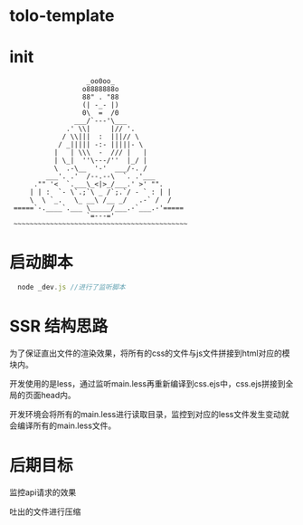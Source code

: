 # tolo-template
# init
                       _oo0oo_
                      o8888888o
                      88" . "88
                      (| -_- |)
                      0\  =  /0
                    ___/`---'\___
                  .' \\|     |// '.
                 / \\|||  :  |||// \
                / _||||| -:- |||||- \
               |   | \\\  -  /// |   |
               | \_|  ''\---/''  |_/ |
               \  .-\__  '-'  ___/-. /
             ___'. .'  /--.--\  `. .'___
          ."" '<  `.___\_<|>_/___.' >' "".
         | | :  `- \`.;`\ _ /`;.`/ - ` : | |
         \  \ `_.   \_ __\ /__ _/   .-` /  /
     =====`-.____`.___ \_____/___.-`___.-'=====
                       `=---='
     ~~~~~~~~~~~~~~~~~~~~~~~~~~~~~~~~~~~~~~~~~~~


# 启动脚本

```js
  node _dev.js //进行了监听脚本
```

# SSR 结构思路

为了保证直出文件的渲染效果，将所有的css的文件与js文件拼接到html对应的模块内。

开发使用的是less，通过监听main.less再重新编译到css.ejs中，css.ejs拼接到全局的页面head内。

开发环境会将所有的main.less进行读取目录，监控到对应的less文件发生变动就会编译所有的main.less文件。


# 后期目标

监控api请求的效果

吐出的文件进行压缩